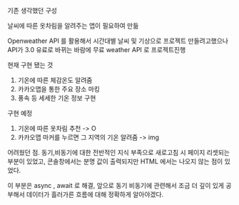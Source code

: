 기존 생각했던 구성

날씨에 따른 옷차림을 알려주는 앱이 필요하여 만듦 

Openweather API 를 활용해서 시간대별 날씨 및 기상으로 프로젝트 만들려고했으나
API가 3.0 유료로 바뀌는 바람에 무료 weather API 로 프로젝트진행

현재 구현 됐는 것
1. 기온에 따른 체감온도 알려줌
2. 카카오맵을 통한 주요 장소 마킹
3. 풍속 등 세세한 기온 정보 구현

구현 예정
1. 기온에 따른 옷차림 추천 -> O
2. 카카오맵 마커를 누르면 그 지역의 기온 알려줌 -> img 

어려웠던 점. 
동기,비동기에 대한 전반적인 지식 부족으로 새로고침 시 페이지 리셋되는 부분이 있었고,
콘솔창에서는 분명 값이 출력되지만 HTML 에서는 나오지 않는 점이 있었다.

이 부분은 async , await 로 해결,
앞으로 동기 비동기에 관련해서 조금 더 깊이 있게 공부해서 데이터가 흘러가른 흐름에 대해 정확하게 알아야겠다.
